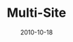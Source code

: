 ---
layout: media
category: media
title: "Multi-Site"
date: 2010-10-18
description: "Multi-Site video from the Game Change weekend service (Surrender)."
video: "https://s3.amazonaws.com/crossroadsvideomessages/gamechange02_multisite.mp4"
video-poster: "http://s3.amazonaws.com/crossroads-media/images/legacy/content/gamechange02_multisite_still.jpg"
---